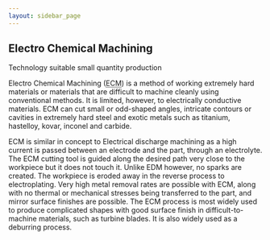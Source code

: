 ```yaml
---
layout: sidebar_page
---
```


## Electro Chemical Machining

Technology suitable small quantity production 

Electro Chemical Machining (<abbr title="Electro Chemical Machining">ECM</abbr>) is a method of working extremely hard materials or materials that are difficult to machine cleanly using conventional methods. It is limited, however, to electrically conductive materials. ECM can cut small or odd-shaped angles, intricate contours or cavities in extremely hard steel and exotic metals such as titanium, hastelloy, kovar, inconel and carbide.

ECM is similar in concept to Electrical discharge machining as a high current is passed between an electrode and the part, through an electrolyte. The ECM cutting tool is guided along the desired path very close to the workpiece but it does not touch it. Unlike EDM however, no sparks are created. The workpiece is eroded away in the reverse process to electroplating. Very high metal removal rates are possible with ECM, along with no thermal or mechanical stresses being transferred to the part, and mirror surface finishes are possible.
The ECM process is most widely used to produce complicated shapes with good surface finish in difficult-to-machine materials, such as turbine blades. It is also widely used as a deburring process.